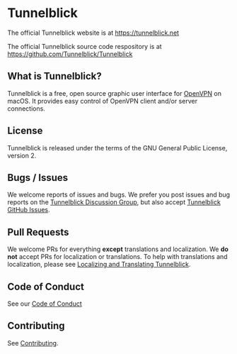 Tunnelblick
===========

The official Tunnelblick website is at https://tunnelblick.net

The official Tunnelblick source code respository is at https://github.com/Tunnelblick/Tunnelblick

What is Tunnelblick?
----------------

Tunnelblick is a free, open source graphic user interface for [OpenVPN](https://openvpn.net/index.php/open-source.html) on macOS. It provides easy control of OpenVPN client and/or server connections.

License
-------

Tunnelblick is released under the terms of the GNU General Public License, version 2.

Bugs / Issues
-------------
We welcome reports of issues and bugs. We prefer you post issues and bug reports on the [Tunnelblick Discussion Group](https://groups.google.com/forum/#!forum/tunnelblick-discuss), but also accept [Tunnelblick GitHub Issues](https://github.com/Tunnelblick/Tunnelblick/issues).

Pull Requests
-------------

We welcome PRs for everything **except** translations and localization. We **do not** accept PRs for localization or translations. To help with translations and localization, please see
[Localizing and Translating Tunnelblick](https://tunnelblick.net/cLocalizeTranslate.html).


Code of Conduct
---------------

See our [Code of Conduct](https://github.com/Tunnelblick/Tunnelblick/blob/master/.github/CODE_OF_CONDUCT.md)

Contributing
------------

See [Contributing](https://github.com/Tunnelblick/Tunnelblick/blob/master/.github/CONTRIBUTING.md).
